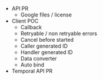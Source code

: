 - API PR
  - Google files / license
- Client POC
  - Callback
  - Retryable / non retryable errors
  - Cancel before started
  - Caller generated ID
  - Handler generated ID
  - Data converter
  - Auto bind
- Temporal API PR
